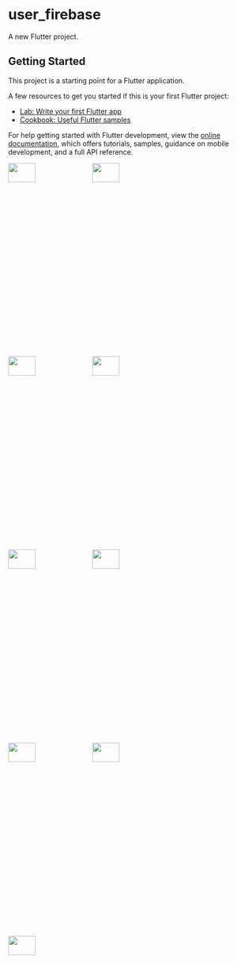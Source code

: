 # user_firebase

A new Flutter project.

## Getting Started

This project is a starting point for a Flutter application.

A few resources to get you started if this is your first Flutter project:

- [Lab: Write your first Flutter app](https://docs.flutter.dev/get-started/codelab)
- [Cookbook: Useful Flutter samples](https://docs.flutter.dev/cookbook)

For help getting started with Flutter development, view the
[online documentation](https://docs.flutter.dev/), which offers tutorials,
samples, guidance on mobile development, and a full API reference.



<p>

<img src="https://github.com/jeminthesiya/user_ecommerce/assets/117918175/6a67f8c2-9141-4469-a758-8cf3297c4fa2" height="10%" width ="33%" >
<img src="https://github.com/jeminthesiya/user_ecommerce/assets/117918175/712f0be3-8ee6-40e3-8220-cfb6255cefc8"  height="10%" width ="33%">

<img src="https://github.com/jeminthesiya/user_ecommerce/assets/117918175/6feb6999-9ce4-4773-86c6-08eb5a8f3cb6" height="10%" width ="33%" >
<img src="https://github.com/jeminthesiya/user_ecommerce/assets/117918175/49b1af9c-aa3e-4a7a-adfd-40a1ef69ebb7"  height="10%" width ="33%">

<img src="https://github.com/jeminthesiya/user_ecommerce/assets/117918175/bb68226a-b955-422a-92a8-c0f8d1c7fdf0" height="10%" width ="33%" >
<img src="https://github.com/jeminthesiya/user_ecommerce/assets/117918175/c1c3ad2d-12a3-4087-adfe-f45ca85606ab"  height="10%" width ="33%">


<img src="https://github.com/jeminthesiya/user_ecommerce/assets/117918175/6df97a61-5f49-4e77-9ebc-0bc3b0001624"  height="10%" width ="33%">

<img src="https://github.com/jeminthesiya/user_ecommerce/assets/117918175/3f92e10a-78b5-45b7-be84-312483651cbf"  height="10%" width ="33%">
<img src="https://github.com/jeminthesiya/user_ecommerce/assets/117918175/8e16f630-ebc8-401e-abb4-180a557e9276"  height="10%" width ="33%">

</p>
